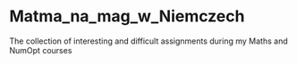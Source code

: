 # Matma_na_mag_w_Niemczech
The collection of interesting and difficult assignments during my Maths and NumOpt courses
